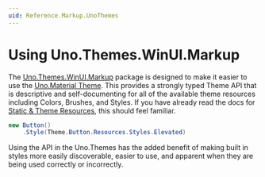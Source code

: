 ```yaml
---
uid: Reference.Markup.UnoThemes
---
```


# Using Uno.Themes.WinUI.Markup

The [Uno.Themes.WinUI.Markup](https://www.nuget.org/packages/Uno.Themes.WinUI.Markup) package is designed to make it easier to use the [Uno.Material Theme](xref:uno.themes.material.getstarted). This provides a strongly typed Theme API that is descriptive and self-documenting for all of the available theme resources including Colors, Brushes, and Styles. If you have already read the docs for [Static &amp; Theme Resources](xref:Reference.Markup.StaticAndThemeResources), this should feel familiar.

```csharp
new Button()
    .Style(Theme.Button.Resources.Styles.Elevated)
```

Using the API in the Uno.Themes has the added benefit of making built in styles more easily discoverable, easier to use, and apparent when they are being used correctly or incorrectly.
